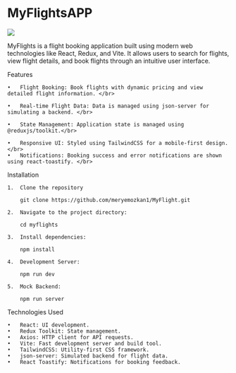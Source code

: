 # MyFlightsAPP </br>

![](/public/gif/myFlight.gif) </br>

MyFlights is a flight booking application built using modern web technologies like React, Redux, and Vite. It allows users to search for flights, view flight details, and book flights through an intuitive user interface.</br>

Features</br>

    •	Flight Booking: Book flights with dynamic pricing and view detailed flight information. </br>
    
    •	Real-time Flight Data: Data is managed using json-server for simulating a backend. </br>
    
    •	State Management: Application state is managed using @reduxjs/toolkit.</br>
    
    •	Responsive UI: Styled using TailwindCSS for a mobile-first design.</br>
    •	Notifications: Booking success and error notifications are shown using react-toastify. </br>

Installation

    1.	Clone the repository

        git clone https://github.com/meryemozkan1/MyFlight.git

    2.	Navigate to the project directory:

        cd myflights

    3.	Install dependencies:

        npm install

    4.	Development Server:

        npm run dev

    5.	Mock Backend:

        npm run server

Technologies Used </br>

    •	React: UI development.
    •	Redux Toolkit: State management.
    •	Axios: HTTP client for API requests.
    •	Vite: Fast development server and build tool.
    •	TailwindCSS: Utility-first CSS framework.
    •	json-server: Simulated backend for flight data.
    •	React Toastify: Notifications for booking feedback.
